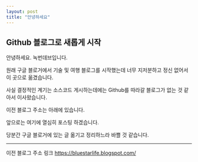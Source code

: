 ```yaml
---
layout: post
title: "안녕하세요"
---
```


## Github 블로그로 새롭게 시작

안녕하세요. 녹번데브입니다.

원래 구글 블로거에서 기술 및 여행 블로그를 시작했는데 너무 지저분하고 정신 없어서 이 곳으로 옮겼습니다.

사실 결정적인 계기는 소스코드 게시하는데에는 Github를 따라갈 블로그가 없는 것 같아서 이사왔습니다.

이전 블로그 주소는 아래에 있습니다.

앞으로는 여기에 열심히 포스팅 하겠습니다.

당분간 구글 블로거에 있는 글 옮기고 정리하느라 바쁠 것 같습니다.


_ _ _

이전 블로그 주소 링크
https://bluestarlife.blogspot.com/